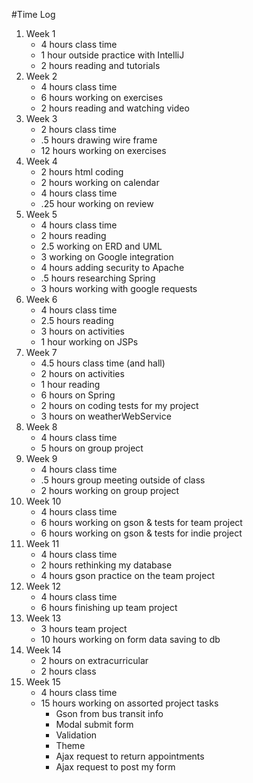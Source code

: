 #Time Log
1. Week 1
	* 4 hours class time
	* 1 hour outside practice with IntelliJ
	* 2 hours reading and tutorials
2. Week 2
	* 4 hours class time
	* 6 hours working on exercises
	* 2 hours reading and watching video
3. Week 3
	* 2 hours class time
	* .5 hours drawing wire frame
	* 12 hours working on exercises
4. Week 4
    * 2 hours html coding
    * 2 hours working on calendar
    * 4 hours class time
    * .25 hour working on review 
5. Week 5
    * 4 hours class time
    * 2 hours reading
    * 2.5 working on ERD and UML
    * 3 working on Google integration
    * 4 hours adding security to Apache
    * .5 hours researching Spring
    * 3 hours working with google requests
6. Week 6
    * 4 hours class time
    * 2.5 hours reading
    * 3 hours on activities
    * 1 hour working on JSPs
7. Week 7
    * 4.5 hours class time (and hall)
    * 2 hours on activities
    * 1 hour reading
    * 6 hours on Spring
    * 2 hours on coding tests for my project
    * 3 hours on weatherWebService
8. Week 8
    * 4 hours class time
    * 5 hours on group project
9. Week 9
    * 4 hours class time
    * .5 hours group meeting outside of class
    * 2 hours working on group project
10. Week 10
    * 4 hours class time
    * 6 hours working on gson & tests for team project
    * 6 hours working on gson & tests for indie project
11. Week 11
    * 4 hours class time
    * 2 hours rethinking my database
    * 4 hours gson practice on the team project
12. Week 12
    * 4 hours class time
    * 6 hours finishing up team project
13. Week 13
    * 3 hours team project
    * 10 hours working on form data saving to db
14. Week 14
    * 2 hours on extracurricular
    * 2 hours class
15. Week 15
    * 4 hours class time
    * 15 hours working on assorted project tasks
        * Gson from bus transit info
        * Modal submit form
        * Validation
        * Theme
        * Ajax request to return appointments
        * Ajax request to post my form